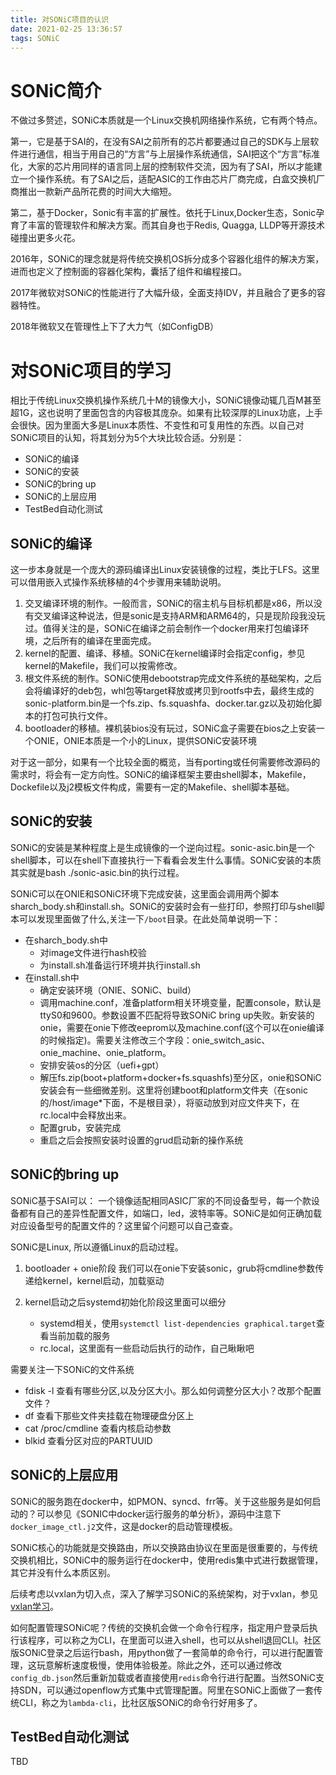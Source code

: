 ```yaml
---
title: 对SONiC项目的认识
date: 2021-02-25 13:36:57
tags: SONiC
---
```


# SONiC简介
不做过多赘述，SONiC本质就是一个Linux交换机网络操作系统，它有两个特点。

<!--more-->
第一，它是基于SAI的，在没有SAI之前所有的芯片都要通过自己的SDK与上层软件进行通信，相当于用自己的“方言”与上层操作系统通信，SAI把这个“方言”标准化，大家的芯片用同样的语言同上层的控制软件交流，因为有了SAI，所以才能建立一个操作系统。有了SAI之后，适配ASIC的工作由芯片厂商完成，白盒交换机厂商推出一款新产品所花费的时间大大缩短。

第二，基于Docker，Sonic有丰富的扩展性。依托于Linux,Docker生态，Sonic孕育了丰富的管理软件和解决方案。而其自身也于Redis, Quagga, LLDP等开源技术碰撞出更多火花。

2016年，SONiC的理念就是将传统交换机OS拆分成多个容器化组件的解决方案，进而也定义了控制面的容器化架构，囊括了组件和编程接口。

2017年微软对SONiC的性能进行了大幅升级，全面支持IDV，并且融合了更多的容器特性。

2018年微软又在管理性上下了大力气（如ConfigDB）

# 对SONiC项目的学习
相比于传统Linux交换机操作系统几十M的镜像大小，SONiC镜像动辄几百M甚至超1G，这也说明了里面包含的内容极其庞杂。如果有比较深厚的Linux功底，上手会很快。因为里面大多是Linux本质性、不变性和可复用性的东西。以自己对SONiC项目的认知，将其划分为5个大块比较合适。分别是：
- SONiC的编译
- SONiC的安装
- SONiC的bring up
- SONiC的上层应用
- TestBed自动化测试

## SONiC的编译
这一步本身就是一个庞大的源码编译出Linux安装镜像的过程，类比于LFS。这里可以借用嵌入式操作系统移植的4个步骤用来辅助说明。

1. 交叉编译环境的制作。一般而言，SONiC的宿主机与目标机都是x86，所以没有交叉编译这种说法，但是sonic是支持ARM和ARM64的，只是现阶段我没玩过。值得关注的是，SONiC在编译之前会制作一个docker用来打包编译环境，之后所有的编译在里面完成。
2. kernel的配置、编译、移植。SONiC在kernel编译时会指定config，参见kernel的Makefile，我们可以按需修改。
3. 根文件系统的制作。SONiC使用debootstrap完成文件系统的基础架构，之后会将编译好的deb包，whl包等target释放或拷贝到rootfs中去，最终生成的sonic-platform.bin是一个fs.zip、fs.squashfa、docker.tar.gz以及初始化脚本的打包可执行文件。
4. bootloader的移植。裸机装bios没有玩过，SONiC盒子需要在bios之上安装一个ONIE，ONIE本质是一个小的Linux，提供SONiC安装环境

对于这一部分，如果有一个比较全面的概览，当有porting或任何需要修改源码的需求时，将会有一定方向性。SONiC的编译框架主要由shell脚本，Makefile，Dockefile以及j2模板文件构成，需要有一定的Makefile、shell脚本基础。

## SONiC的安装
SONiC的安装是某种程度上是生成镜像的一个逆向过程。sonic-asic.bin是一个shell脚本，可以在shell下直接执行一下看看会发生什么事情。SONiC安装的本质其实就是bash ./sonic-asic.bin的执行过程。

SONiC可以在ONIE和SONiC环境下完成安装，这里面会调用两个脚本sharch_body.sh和install.sh。SONiC的安装时会有一些打印，参照打印与shell脚本可以发现里面做了什么,关注一下`/boot`目录。在此处简单说明一下：
- 在sharch_body.sh中
    - 对image文件进行hash校验
    - 为install.sh准备运行环境并执行install.sh
- 在install.sh中
    - 确定安装环境（ONIE、SONiC、build）
    - 调用machine.conf，准备platform相关环境变量，配置console，默认是ttyS0和9600。参数设置不匹配将导致SONiC bring up失败。新安装的onie，需要在onie下修改eeprom以及machine.conf(这个可以在onie编译的时候指定)。需要关注修改三个字段：onie_switch_asic、onie_machine、onie_platform。
    - 安排安装os的分区（uefi+gpt）
    - 解压fs.zip(boot+platform+docker+fs.squashfs)至分区，onie和SONiC安装会有一些细微差别。这里将创建boot和platform文件夹（在sonic的/host/image*下面，不是根目录），将驱动放到对应文件夹下，在rc.local中会释放出来。
    - 配置grub，安装完成 
    - 重启之后会按照安装时设置的grud启动新的操作系统

## SONiC的bring up
SONiC基于SAI可以： 一个镜像适配相同ASIC厂家的不同设备型号，每一个款设备都有自己的差异性配置文件，如端口，led，波特率等。SONiC是如何正确加载对应设备型号的配置文件的？这里留个问题可以自己查查。

SONiC是Linux, 所以遵循Linux的启动过程。
 1. bootloader + onie阶段
我们可以在onie下安装sonic，grub将cmdline参数传递给kernel，kernel启动，加载驱动

2. kernel启动之后systemd初始化阶段这里面可以细分
    - systemd相关，使用`systemctl list-dependencies graphical.target`查看当前加载的服务 
    - rc.local，这里面有一些启动后执行的动作，自己瞅瞅吧

需要关注一下SONiC的文件系统
- fdisk -l 	查看有哪些分区,以及分区大小。那么如何调整分区大小？改那个配置文件？
- df 查看下那些文件夹挂载在物理硬盘分区上
- cat /proc/cmdline	查看内核启动参数
- blkid			查看分区对应的PARTUUID

## SONiC的上层应用
SONiC的服务跑在docker中，如PMON、syncd、frr等。关于这些服务是如何启动的？可以参见《SONIC中docker运行服务的单分析》，源码中注意下`docker_image_ctl.j2`文件，这是docker的启动管理模板。

SONiC核心的功能就是交换路由，所以交换路由协议在里面是很重要的，与传统交换机相比，SONiC中的服务运行在docker中，使用redis集中式进行数据管理，其它并没有什么本质区别。

后续考虑以vxlan为切入点，深入了解学习SONiC的系统架构，对于vxlan，参见[vxlan学习](https://rancho333.gitee.io/2021/02/03/vxlan%E5%AD%A6%E4%B9%A0/)。

如何配置管理SONiC呢？传统的交换机会做一个命令行程序，指定用户登录后执行该程序，可以称之为CLI，在里面可以进入shell，也可以从shell退回CLI。社区版SONiC登录之后运行bash，用python做了一套简单的命令行，可以进行配置管理，这玩意解析速度极慢，使用体验极差。除此之外，还可以通过修改`config_db.json`然后重新加载或者直接使用`redis`命令行进行配置。当然SONiC支持SDN，可以通过openflow方式集中式管理配置。阿里在SONiC上面做了一套传统CLI，称之为`lambda-cli`，比社区版SONiC的命令行好用多了。

## TestBed自动化测试
TBD
